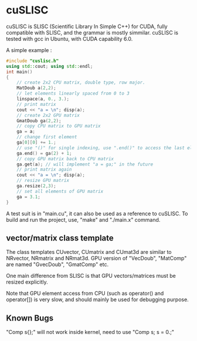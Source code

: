 # cuSLISC
cuSLISC is SLISC (Scientific Library In Simple C++) for CUDA, fully compatible with SLISC, and the grammar is mostly simmilar. cuSLISC is tested with gcc in Ubuntu, with CUDA capability 6.0.

A simple example :

```cpp
#include "cuslisc.h"
using std::cout; using std::endl;
int main()
{
	// create 2x2 CPU matrix, double type, row major.
	MatDoub a(2,2);
	// let elements linearly spaced from 0 to 3
	linspace(a, 0., 3.);
	// print matrix
	cout << "a = \n"; disp(a);
	// create 2x2 GPU matrix
	GmatDoub ga(2,2);
	// copy CPU matrix to GPU matrix
	ga = a;
	// change first element
	ga[0][0] += 1.;
	// use "()" for single indexing, use ".end()" to access the last element
	ga.end() = ga(2) + 1;
	// copy GPU matrix back to CPU matrix
	ga.get(a); // will implement "a = ga;" in the future
	// print matrix again
	cout << "a = \n"; disp(a);
	// resize GPU matrix
	ga.resize(2,3);
	// set all elements of GPU matrix
	ga = 3.1;
}
```

A test suit is in "main.cu", it can also be used as a reference to cuSLISC. To build and run the project, use, "make" and "./main.x" command.

## vector/matrix class template
The class templates CUvector<T>, CUmatrix<T> and CUmat3d<T> are similar to NRvector<T>, NRmatrix<T> and NRmat3d<T>. GPU version of "VecDoub", "MatComp" are named "GvecDoub", "GmatComp" etc.

One main difference from SLISC is that GPU vectors/matrices must be resized explicitly.

Note that GPU element access from CPU (such as operator() and operator[]) is very slow, and should mainly be used for debugging purpose.

## Known Bugs
"Comp s{};" will not work inside kernel, need to use "Comp s; s = 0.;"